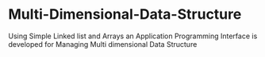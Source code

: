 # Multi-Dimensional-Data-Structure
Using Simple Linked list and Arrays an Application Programming Interface is developed for Managing Multi dimensional Data Structure
